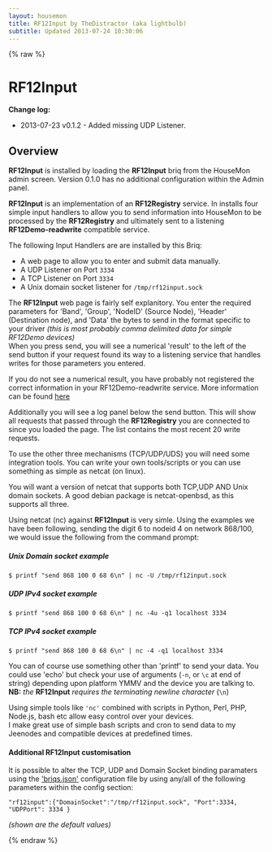 ```yaml
---
layout: housemon
title: RF12Input by TheDistractor (aka lightbulb)
subtitle: Updated 2013-07-24 10:30:06
---
```


{% raw %}
 
# RF12Input 

**Change log:**  
-  2013-07-23 v0.1.2 - Added missing UDP Listener.
  

## Overview

**RF12Input** is installed by loading the **RF12Input** briq from the HouseMon admin screen. Version 0.1.0 has no additional configuration within the Admin panel.


**RF12Input** is an implementation of an **RF12Registry** service. In installs four simple input handlers to allow you to send information into HouseMon to be processed by the **RF12Registry** and ultimately sent to a listening **RF12Demo-readwrite** compatible service.  

The following Input Handlers are are installed by this Briq:  

-  A web page to allow you to enter and submit data manually.  
-  A UDP Listener on Port ``3334``
-  A TCP Listener on Port ``3334``
-  A Unix domain socket listener for ``/tmp/rf12input.sock``

The **RF12Input** web page is fairly self explanitory. You enter the required parameters for 'Band', 'Group', 'NodeID' (Source Node), 'Header' (Destination node), and 'Data' the bytes to send in the format specific to your driver *(this is most probably comma delimited data for simple RF12Demo devices)*  
When you press send, you will see a numerical 'result' to the left of the send button if your request found its way to a listening service that handles writes for those parameters you entered.  

If you do not see a numerical result, you have probably not registered the correct information in your RF12Demo-readwrite service. More information can be found [here](rf12demo-writemasks.html)  

Additionally you will see a log panel below the send button. This will show all requests that passed through the **RF12Registry** you are connected to since you loaded the page. The list contains the most recent 20 write requests.  

To use the other three mechanisms (TCP/UDP/UDS) you will need some integration tools. You can write your own tools/scripts or you can use something as simple as netcat (on linux).  

You will want a version of netcat that supports both TCP,UDP AND Unix domain sockets. A good debian package is netcat-openbsd, as this supports all three.


Using netcat (nc) against **RF12Input** is very simle. Using the examples we have been following, sending the digit 6 to nodeid 4 on network 868/100, we would issue the following from the command prompt:  

##### Unix Domain socket example
``$ printf "send 868 100 0 68 6\n" | nc -U /tmp/rf12input.sock``

##### UDP IPv4 socket example
``$ printf "send 868 100 0 68 6\n" | nc -4u -q1 localhost 3334``

##### TCP IPv4 socket example
``$ printf "send 868 100 0 68 6\n" | nc -4 -q1 localhost 3334``

You can of course use something other than 'printf' to send your data. You could use 'echo' but check your use of arguments (``-n``, or ``\c`` at end of string) depending upon platform YMMV and the device you are talking to. 
**NB:** *the* **RF12Input** *requires the terminating newline character* (``\n``)

Using simple tools like ``'nc'`` combined with scripts in Python, Perl, PHP, Node.js, bash etc allow easy control over your devices.  
I make great use of simple bash scripts and cron to send data to my Jeenodes and compatible devices at predefined times. 

<a name="rf12customisation"> </a>
#### Additional RF12Input customisation

It is possible to alter the TCP, UDP and Domain Socket binding paramaters using the ['briqs.json'](https://github.com/jcw/housemon/blob/develop/docs/briq-api.md) configuration file by using any/all of the following parameters within the config section:  

``"rf12input":{"DomainSocket":"/tmp/rf12input.sock", "Port":3334, "UDPPort": 3334 }``

*(shown are the default values)*



{% endraw %}
